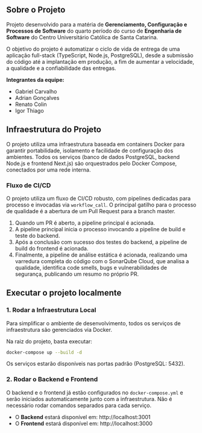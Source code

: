 ## Sobre o Projeto

Projeto desenvolvido para a matéria de **Gerenciamento, Configuração e Processos de Software** do quarto período do curso de **Engenharia de Software** do Centro Universitário Católica de Santa Catarina.

O objetivo do projeto é automatizar o ciclo de vida de entrega de uma aplicação full-stack (TypeScript, Node.js, PostgreSQL), desde a submissão do código até a implantação em produção, a fim de aumentar a velocidade, a qualidade e a confiabilidade das entregas.

**Integrantes da equipe:**
- Gabriel Carvalho
- Adrian Gonçalves
- Renato Colin
- Igor Thiago

## Infraestrutura do Projeto

O projeto utiliza uma infraestrutura baseada em containers Docker para garantir portabilidade, isolamento e facilidade de configuração dos ambientes. Todos os serviços (banco de dados PostgreSQL, backend Node.js e frontend Next.js) são orquestrados pelo Docker Compose, conectados por uma rede interna.

### Fluxo de CI/CD

O projeto utiliza um fluxo de CI/CD robusto, com pipelines dedicadas para processo e invocadas via `workflow_call`. O principal gatilho para o processo de qualidade é a abertura de um Pull Request para a branch master.

1. Quando um PR é aberto, a pipeline principal é acionada.
2. A pipeline principal inicia o processo invocando a pipeline de build e teste do backend.
3. Após a conclusão com sucesso dos testes do backend, a pipeline de build do frontend é acionada.
4. Finalmente, a pipeline de análise estática é acionada, realizando uma varredura completa do código com o SonarQube Cloud, que analisa a qualidade, identifica code smells, bugs e vulnerabilidades de segurança, publicando um resumo no próprio PR.

## Executar o projeto localmente

### 1. Rodar a Infraestrutura Local

Para simplificar o ambiente de desenvolvimento, todos os serviços de infraestrutura são gerenciados via Docker.

Na raiz do projeto, basta executar:

```bash
docker-compose up --build -d
```

Os serviços estarão disponíveis nas portas padrão (PostgreSQL: 5432).

### 2. Rodar o Backend e Frontend

O backend e o frontend já estão configurados no `docker-compose.yml` e serão iniciados automaticamente junto com a infraestrutura. Não é necessário rodar comandos separados para cada serviço.

- O **Backend** estará disponível em: http://localhost:3001
- O **Frontend** estará disponível em: http://localhost:3000